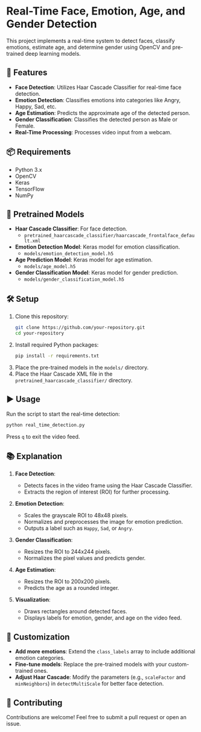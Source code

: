 # Real-Time Face, Emotion, Age, and Gender Detection

This project implements a real-time system to detect faces, classify emotions, estimate age, and determine gender using OpenCV and pre-trained deep learning models.

## 🚀 Features
- **Face Detection**: Utilizes Haar Cascade Classifier for real-time face detection.
- **Emotion Detection**: Classifies emotions into categories like Angry, Happy, Sad, etc.
- **Age Estimation**: Predicts the approximate age of the detected person.
- **Gender Classification**: Classifies the detected person as Male or Female.
- **Real-Time Processing**: Processes video input from a webcam.

## 📦 Requirements
- Python 3.x
- OpenCV
- Keras
- TensorFlow
- NumPy

## 📂 Pretrained Models
- **Haar Cascade Classifier**: For face detection.
  - `pretrained_haarcascade_classifier/haarcascade_frontalface_default.xml`
- **Emotion Detection Model**: Keras model for emotion classification.
  - `models/emotion_detection_model.h5`
- **Age Prediction Model**: Keras model for age estimation.
  - `models/age_model.h5`
- **Gender Classification Model**: Keras model for gender prediction.
  - `models/gender_classification_model.h5`

## 🛠 Setup
1. Clone this repository:
   ```bash
   git clone https://github.com/your-repository.git
   cd your-repository
   ```
2. Install required Python packages:
   ```bash
   pip install -r requirements.txt
   ```
3. Place the pre-trained models in the `models/` directory.
4. Place the Haar Cascade XML file in the `pretrained_haarcascade_classifier/` directory.

## ▶️ Usage
Run the script to start the real-time detection:
```bash
python real_time_detection.py
```
Press `q` to exit the video feed.

## 📚 Explanation
1. **Face Detection**:
   - Detects faces in the video frame using the Haar Cascade Classifier.
   - Extracts the region of interest (ROI) for further processing.

2. **Emotion Detection**:
   - Scales the grayscale ROI to 48x48 pixels.
   - Normalizes and preprocesses the image for emotion prediction.
   - Outputs a label such as `Happy`, `Sad`, or `Angry`.

3. **Gender Classification**:
   - Resizes the ROI to 244x244 pixels.
   - Normalizes the pixel values and predicts gender.

4. **Age Estimation**:
   - Resizes the ROI to 200x200 pixels.
   - Predicts the age as a rounded integer.

5. **Visualization**:
   - Draws rectangles around detected faces.
   - Displays labels for emotion, gender, and age on the video feed.

## 🔧 Customization
- **Add more emotions**: Extend the `class_labels` array to include additional emotion categories.
- **Fine-tune models**: Replace the pre-trained models with your custom-trained ones.
- **Adjust Haar Cascade**: Modify the parameters (e.g., `scaleFactor` and `minNeighbors`) in `detectMultiScale` for better face detection.

## 🤝 Contributing
Contributions are welcome! Feel free to submit a pull request or open an issue.
